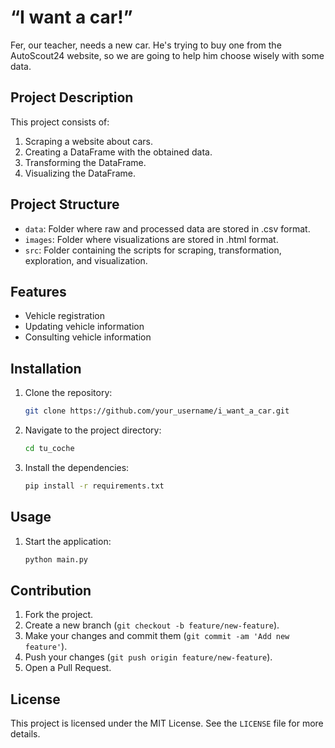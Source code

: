 # “I want a car!”

Fer, our teacher, needs a new car. He's trying to buy one from the AutoScout24 website, so we are going to help him choose wisely with some data.

## Project Description

This project consists of:

1. Scraping a website about cars.
2. Creating a DataFrame with the obtained data.
3. Transforming the DataFrame.
4. Visualizing the DataFrame.

## Project Structure

- `data`: Folder where raw and processed data are stored in .csv format.
- `images`: Folder where visualizations are stored in .html format.
- `src`: Folder containing the scripts for scraping, transformation, exploration, and visualization.

## Features

- Vehicle registration
- Updating vehicle information
- Consulting vehicle information

## Installation

1. Clone the repository:

    ```bash
    git clone https://github.com/your_username/i_want_a_car.git
    ```

2. Navigate to the project directory:

    ```bash
    cd tu_coche
    ```

3. Install the dependencies:

    ```bash
    pip install -r requirements.txt
    ```

## Usage

1. Start the application:

    ```bash
    python main.py
    ```

## Contribution

1. Fork the project.
2. Create a new branch (`git checkout -b feature/new-feature`).
3. Make your changes and commit them (`git commit -am 'Add new feature'`).
4. Push your changes (`git push origin feature/new-feature`).
5. Open a Pull Request.

## License

This project is licensed under the MIT License. See the `LICENSE` file for more details.
